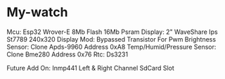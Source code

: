 # My-watch
Mcu:
Esp32 Wrover-E 8Mb Flash 16Mb Psram
Display:
2" WaveShare Ips St7789 240x320
Display Mod:
Bypassed Transistor For Pwm
Brightness Sensor:
Clone Apds-9960
Address 0xA8
Temp/Humid/Pressure Sensor:
Clone Bme280
Address 0x76
Rtc:
Ds3231

Future Add On:
Inmp441 Left & Right Channel
SdCard Slot
